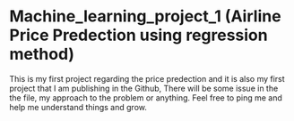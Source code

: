 # Machine_learning_project_1 (Airline Price Predection using regression method)
This is my first project regarding the price predection and it is also my first project that I am publishing in the Github, There will be some issue in the the file, my approach to the problem or anything. Feel free to ping me and help me understand things and grow. 
